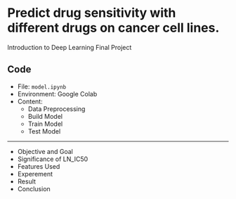 # Predict drug sensitivity with different drugs on cancer cell lines.  
Introduction to Deep Learning Final Project  
## Code
- File: `model.ipynb`
- Environment: Google Colab
- Content:
    - Data Preprocessing
    - Build Model
    - Train Model
    - Test Model
---
- Objective and Goal
- Significance of LN_IC50
- Features Used
- Experement
- Result
- Conclusion
